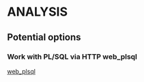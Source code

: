 # ANALYSIS

## Potential options

### Work with PL/SQL via HTTP web_plsql

[web_plsql](https://github.com/doberkofler/web_plsql)
